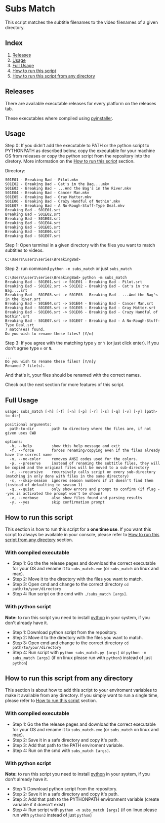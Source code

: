 # Subs Match

This script matches the subtitle filenames to the video filenames of a given directory.

## Index
1. [Releases](#releases)
1. [Usage](#usage)
1. [Full Usage](#full-usage)
1. [How to run this script](#how-to-run-this-script) 
1. [How to run this script from any directory](#how-to-run-this-script-from-any-directory)

## Releases

There are available executable releases for every platform on the releases tab.

These executables where compiled using [pyinstaller](https://github.com/pyinstaller/pyinstaller).

## Usage

Step 0: If you didn't add the executable to PATH or the python script to PYTHONPATH as described below, copy the executable for your machine OS from releases or copy the python script from the repository into the diretory.
More information on the [How to run this script](#how-to-run-this-script) section.

Directory:
```
S01E01 - Breaking Bad - Pilot.mkv
S01E02 - Breaking Bad - Cat's in the Bag....mkv
S01E03 - Breaking Bad - ...And the Bag's in the River.mkv
S01E04 - Breaking Bad - Cancer Man.mkv
S01E05 - Breaking Bad - Gray Matter.mkv
S01E06 - Breaking Bad - Crazy Handful of Nothin'.mkv
S01E07 - Breaking Bad - A No-Rough-Stuff-Type Deal.mkv
Breaking Bad - S01E01.srt
Breaking Bad - S01E02.srt
Breaking Bad - S01E03.srt
Breaking Bad - S01E04.srt
Breaking Bad - S01E05.srt
Breaking Bad - S01E06.srt
Breaking Bad - S01E07.srt
```

Step 1: Open terminal in a given directory with the files you want to match subtitles to videos.

```
C:\Users\user1\series\BreakingBad>
```

Step 2: run command `python -m subs_match` or just `subs_match`

```
C:\Users\user1\series\BreakingBad> python -m subs_match
Breaking Bad - S01E01.srt -> S01E01 - Breaking Bad - Pilot.srt
Breaking Bad - S01E02.srt -> S01E02 - Breaking Bad - Cat's in the Bag....srt
Breaking Bad - S01E03.srt -> S01E03 - Breaking Bad - ...And the Bag's in the River.srt
Breaking Bad - S01E04.srt -> S01E04 - Breaking Bad - Cancer Man.srt
Breaking Bad - S01E05.srt -> S01E05 - Breaking Bad - Gray Matter.srt
Breaking Bad - S01E06.srt -> S01E06 - Breaking Bad - Crazy Handful of Nothin'.srt
Breaking Bad - S01E07.srt -> S01E07 - Breaking Bad - A No-Rough-Stuff-Type Deal.srt
7 match(es) found.
Do you wish to rename these files? [Y/n]
```

Step 3: If you agree with the matching type `y` or `Y` (or just click enter). If you don't agree type `n` or `N`.

```
...
Do you wish to rename these files? [Y/n]y
Renamed 7 file(s).
```

And that's it, your files should be renamed with the correct names.

Check out the next section for more features of this script.

## Full Usage

```
usage: subs_match [-h] [-f] [-n] [-p] [-r] [-s] [-q] [-v] [-y] [path-to-dir]

positional arguments:
  path-to-dir        path to directory where the files are, if not given uses CWD

options:
  -h, --help         show this help message and exit
  -f, --force        forces renaming/copying even if the files already have the correct name
  -n, --no-color     removes ANSI codes used for the colors.
  -p, --preserve     instead of renaming the subtitle files, they will be copied and the original files will be moved to a sub-directory
  -r, --recursive    recursively calls script on every sub-directory (matching in only done with files in the same directory)
  -s, --skip-season  ignores season numbers if it doesn't find them (instead of defaulting to season 1)
  -q, --quiet        only show errors and prompt to confirm (if flag --yes is activated the prompt won't be shown)
  -v, --verbose      also show files found and parsing results
  -y, --yes          skip confirmation prompt
```

## How to run this script

This section is how to run this script for a **one time use**. If you want this script to always be available in your console, please refer to [How to run this script from any directory](#how-to-run-this-script-from-any-directory) section.

### With compiled executable

- Step 1: Go the the release pages and download the correct executable for your OS and rename it to `subs_match.exe` (or `subs_match` on linux and mac).
- Step 2: Move it to the directory with the files you want to match.
- Step 3: Open cmd and change to the correct directory `cd path/to/your/directory`
- Step 4: Run script on the cmd with `./subs_match [args]`.

### With python script

**Note:** to run this script you need to install [python](https://www.python.org/downloads/) in your system, if you don't already have it.

- Step 1: Download python script from the repository.
- Step 2: Move it to the directory with the files you want to match.
- Step 3: Open cmd and change to the correct directory `cd path/to/your/directory`
- Step 4: Run script with `python subs_match.py [args]` or `python -m subs_match [args]` (if on linux please run with `python3` instead of just `python`)


## How to run this script from any directory

This section is about how to add this script to your enviroment variables to make it available from any directory. If you simply want to run a single time, please refer to [How to run this script](#how-to-run-this-script) section.

### With compiled executable

- Step 1: Go the the release pages and download the correct executable for your OS and rename it to `subs_match.exe` (or `subs_match` on linux and mac).
- Step 2: Save it in a safe directory and copy it's path.
- Step 3: Add that path to the PATH enviroment variable.
- Step 4: Run on the cmd with `subs_match [args]`.

### With python script

**Note:** to run this script you need to install [python](https://www.python.org/downloads/) in your system, if you don't already have it.

- Step 1: Download python script from the repository.
- Step 2: Save it in a safe directory and copy it's path.
- Step 3: Add that path to the PYTHONPATH environment variable (create variable if it doesn't exist)
- Step 4: Run script with `python -m subs_match [args]` (if on linux please run with `python3` instead of just `python`)

